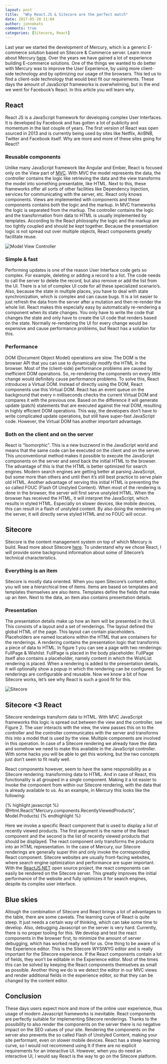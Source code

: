 ```yaml
---
layout: post
title:  "Why React.JS & Sitecore are the perfect match"
date: 2017-05-20 11:04
author: jonnekats
comments: true
categories: [Sitecore, React]
---
```

Last year we started the development of Mercury, which is a generic E-commerce solution based on Sitecore & Commerce server. Learn more about Mercury [here](http://mercury-ecommerce.com). Over the years we have gained a lot of experience building E-commerce solutions. One of the things we wanted to do better with Mercury was to improve the User Experience, by using more client-side technology and by optimizing our usage of the browsers. This led us to find a client-side technology that would best fit our requirements.  These days the amount of JavaScript frameworks is overwhelming, but in the end we went for Facebook’s React. In this article you will learn why. 

<!--more-->

## React
React JS is a JavaScript framework for developing complex User Interfaces. It is developed by Facebook and has gotten a lot of publicity and momentum in the last couple of years. The first version of React was open sourced in 2013 and is currently being used by sites like Netflix, AirBNB, Twitter and Facebook itself. Why are more and more of these sites going for React?

### Reusable components
Unlike many JavaScript framework like Angular and Ember, React is focused only on the View part of [MVC](https://en.wikipedia.org/wiki/Model%E2%80%93view%E2%80%93controller). With MVC the model represents the data, the controller contains the logic like retrieving the data and the view transforms the model into something presentable, like HTML. Next to this, these frameworks offer all sorts of other facilities like Dependency Injection, services for communicating with the server, etc. 
React only knows components. Views are implemented with components and these components contains both the logic and the markup. In MVC frameworks the logic is separated from the markup. The controller contains the logic and the transformation from data to HTML is usually implemented by templates. According to the React philosophy the logic and the markup are too tightly coupled and should be kept together. Because the presentation logic is not spread out over multiple objects, React components greatly facilitate reuse. 

![Model View Controller](/assets/images/react-sitecore/mvc.png)

### Simple & fast
Performing updates is one of the reason User Interface code gets so complex. For example, deleting or adding a record to a list. The code needs to call the server to delete the record, but also remove or add the list from the UI. There is a lot of complex UI code for all these specialized scenario’s. Also, because the state in multiple places, you have to deal with state synchronization, which is complex and can cause bugs. It is a lot easier to just refresh the data from the server after a mutation and then re-render the whole list. React makes this especially easy by automatically re-rendering a component when its state changes. You only have to write the code that changes the state and only have to create the UI code that renders based on the state. Normally re-rendering the UI for every change would be expensive and cause performance problems, but React has a solution for this.

### Performance
DOM (Document Object Model) operations are slow. The DOM is the browser API that you can use to dynamically modify the HTML in the browser. Most of the (client-side) performance problems are caused by inefficient DOM operations. So, re-rendering the components on every little change would definitely cause performance problems. To solve this, React introduces a Virtual DOM. Instead of directly using the DOM, React components use this Virtual DOM. React has an event queue on the background that every n milliseconds checks the current Virtual DOM and compares it with the previous one. Based on the difference it will generate update (patch) statements that are executed against the real DOM, resulting in highly efficient DOM operations. This way, the developers don’t have to write complicated update operations, but still have super-fast JavaScript code. However, the Virtual DOM has another important advantage.

### Both on the client and on the server
React is “Isomorphic”. This is a new buzzword in the JavaScript world and means that the same code can be executed on the client and on the server. This unconventional method makes it possible to execute the JavaScript components on the server and send back the initial HTML to the browser. The advantage of this is that the HTML is better optimized for search engines. Modern search engines are getting better at parsing JavaScript, but some more than others and until then it’s still best practice to serve plain old HTML. Another advantage of serving this initial HTML is preventing the so called FOUC (Flash Of Unstyled Content). When most of the rendering is done in the browser, the server will first serve unstyled HTML. When the browser has received the HTML, it will interpret the JavaScript, which results in styled HTML. Especially on slower devices, like mobile devices, this can result in a flash of unstyled content.  By also doing the rendering on the server, it will directly serve styled HTML and no FOUC will occur.  

## Sitecore
Sitecore is the content management system on top of which Mercury is build. Read more about Sitecore [here]((http://www.sitecore.net)). To understand why we chose React, I will provide some background information about some of Sitecore’s technical characteristics. 

### Everything is an item
Sitecore is mostly data oriented. When you open Sitecore’s content editor, you will see a hierarchical tree of items. Items are based on templates and templates themselves are also items. Templates define the fields that make up an item. Next to the data, an item also contains presentation details.

### Presentation
The presentation details make up how an item will be presented in the UI. This consists of a layout and a set of renderings. The layout defined the global HTML of the page. This layout can contain placeholders. Placeholders are named locations within the HTML that are containers for the renderings. A rendering contains the presentation logic that transforms a piece of data to HTML. In figure 1 you can see a page with two renderings: FullPage & Wishlist. FullPage is placed in the body placeholder. FullPage itself also contains a placeholder, namely content in which the WishList rendering is placed.
When a rendering is added to the presentation details, it will optionally show a popup in which the rendering can be configured. So renderings are configurable and reusable.
Now we know a bit of how Sitecore works, let’s see why React is such a good fit for this.

![Sitecore](/assets/images/react-sitecore/sitecore.png)

## Sitecore <3 React
Sitecore renderings transform data to HTML. With MVC JavaScript frameworks this logic is spread out between the view and the controller, see Figure 2. The user interacts with the view, the view passes this on to the controller and the controller communicates with the server and transforms this into a model that is used by the view. Multiple components are involved in this operation. In case of a Sitecore rendering we already have the data and somehow we need to make this available in the JavaScript controller. With some hacks you will be able to get this working, but the two concepts just don’t seem to fit really well. 

React components however, seem to have the same responsibility as a Sitecore rendering: transforming data to HTML. And in case of React, this functionality is all grouped in a single component. Making it a lot easier to invoke the component from within our Sitecore rendering, with the data that is already available to us. As an example, in Mercury this looks like the following:

{% highlight javascript %}
@Html.React("Mercury.components.RecentlyViewedProducts", Model.Products)
{% endhighlight %}

Here we invoke a specific React component that is used to display a list of recently viewed products. The first argument is the name of the React component and the second is the list of recently viewed products that should be displayed. The react component only transforms the products into an HTML representation. In the case of Mercury, our Sitecore renderings are generally super thin and only invoke the corresponding React component.
Sitecore websites are usually front-facing websites, where search engine optimization and performance are super important. With the [ReactJS.NET](http://www.reactjs.net) open source project, the react components can easily be rendered on the Sitecore server. This greatly improves the initial performance of the website and fully optimizes it for search engines, despite its complex user interface.

## Blue skies
Altough the combination of Sitecore and React brings a lot of advantages to the table, there are some caveats. The learning curve of React is quite steep. It just needs a certain way of thinking, which can take some time to develop. Also, debugging Javascript on the server is very hard. Currently, there is no proper tooling for this. We develop and test the react components in the browser first, to minimize the amount of server debugging, which has worked really well for us. One thing to be aware of is the Experience editor. This is the Sitecore WYSIWYG editor and is really important for the SItecore experience. If the React components contain a lot of fields, they won’t be editable in the Experience editor. Most of the times this can be solved by keeping the React components themselves as small as possible. Another thing we do is we detect the editor in our MVC views and render additional fields in the experience editor, so that they can be changed by the content editor. 

## Conclusion
These days users expect more and more of the online user experience, thus usage of modern Javascript frameworks is inevitable. 
React components are perfectly suitable for implementing Sitecore renderings. Thanks to the possibility to also render the components on the server there is no negative impact on the SEO values of your site. Rendering the components on the server also prevents the so called Flash of Unstyled Content, making your site performant, even on slower mobile devices. React has a steep learning curve, so I would not recommend using It if there are no explicit requirements for an interactive UI. However, when you do need an interactive UI, I would say React is the way to go on the Sitecore platform.

